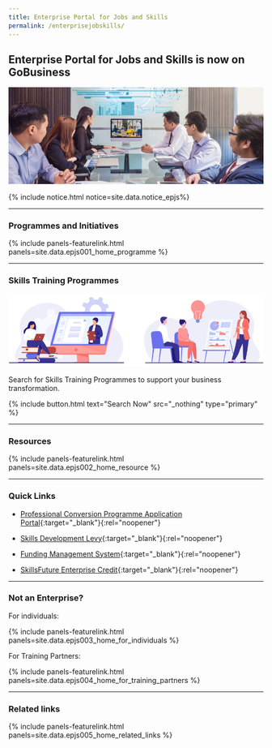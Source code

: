 ```yaml
---
title: Enterprise Portal for Jobs and Skills
permalink: /enterprisejobskills/
---
```


## Enterprise Portal for Jobs and Skills is now on GoBusiness

![EPJS](/images/epjs/hero-img.png)

{% include notice.html notice=site.data.notice_epjs%}

---

### Programmes and Initiatives

{% include panels-featurelink.html panels=site.data.epjs001_home_programme %}

---

### Skills Training Programmes 

![Skills Traning Programmes](/images/epjs/skill-training.png)

Search for Skills Training Programmes to support your business transformation.

{% include button.html text="Search Now" src="_nothing" type="primary" %}

---

### Resources

{% include panels-featurelink.html panels=site.data.epjs002_home_resource %}

---

### Quick Links

- [Professional Conversion Programme Application Portal](_nothing){:target="_blank"}{:rel="noopener"}

- [Skills Development Levy](_nothing){:target="_blank"}{:rel="noopener"}

- [Funding Management System](_nothing){:target="_blank"}{:rel="noopener"}

- [SkillsFuture Enterprise Credit](_nothing){:target="_blank"}{:rel="noopener"}

---
### Not an Enterprise?

For individuals:

{% include panels-featurelink.html panels=site.data.epjs003_home_for_individuals %}

For Training Partners:

{% include panels-featurelink.html panels=site.data.epjs004_home_for_training_partners %}

---

### Related links

{% include panels-featurelink.html panels=site.data.epjs005_home_related_links %}

<script src="/jquery/bp-menu-third-level-new-tab.js"></script>